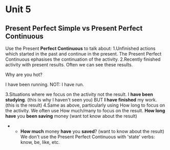 # Unit 5
## Present Perfect Simple vs Present Perfect Continuous
Use the Present **Perfect Continuous** to talk about:
1.Unfinished actions which started in the past and continue in the present. The Present Perfect Continuous ephasises the continuation of the activity.
2.Recently finished activity with present results. Often we can see these results.

Why are you hot?

I have been running. NOT: I have run.

3.Situations where we focus on the activity not the result.
I **have been studying**. (this is why I haven't seen you) BUT **I have finished** my work. (this is the result)
4.Same as above, particularly using How long to focus on the activity.  We often use How much/many to focus on the result.
**How long have** you **been saving** money (want tot know about the result)
* * **How much** money **have** you **saved**? (want to know about the result)
We don't use the Present Perfect Continuous with 'state' verbs: know, be, like, etc.
